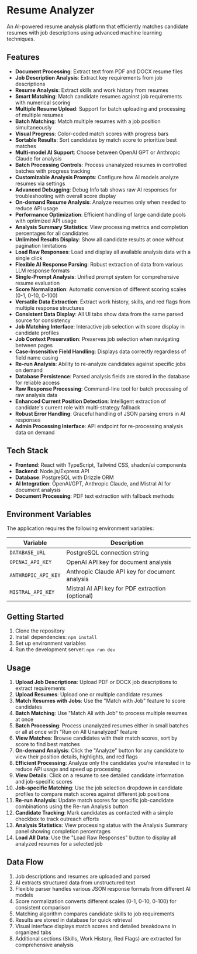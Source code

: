 # Resume Analyzer

An AI-powered resume analysis platform that efficiently matches candidate resumes with job descriptions using advanced machine learning techniques.

## Features

- **Document Processing**: Extract text from PDF and DOCX resume files
- **Job Description Analysis**: Extract key requirements from job descriptions
- **Resume Analysis**: Extract skills and work history from resumes
- **Smart Matching**: Match candidate resumes against job requirements with numerical scoring
- **Multiple Resume Upload**: Support for batch uploading and processing of multiple resumes
- **Batch Matching**: Match multiple resumes with a job position simultaneously
- **Visual Progress**: Color-coded match scores with progress bars
- **Sortable Results**: Sort candidates by match score to prioritize best matches
- **Multi-model AI Support**: Choose between OpenAI GPT or Anthropic Claude for analysis
- **Batch Processing Controls**: Process unanalyzed resumes in controlled batches with progress tracking
- **Customizable Analysis Prompts**: Configure how AI models analyze resumes via settings
- **Advanced Debugging**: Debug Info tab shows raw AI responses for troubleshooting with overall score display
- **On-demand Resume Analysis**: Analyze resumes only when needed to reduce API usage
- **Performance Optimization**: Efficient handling of large candidate pools with optimized API usage
- **Analysis Summary Statistics**: View processing metrics and completion percentages for all candidates
- **Unlimited Results Display**: Show all candidate results at once without pagination limitations
- **Load Raw Responses**: Load and display all available analysis data with a single click
- **Flexible AI Response Parsing**: Robust extraction of data from various LLM response formats
- **Single-Prompt Analysis**: Unified prompt system for comprehensive resume evaluation
- **Score Normalization**: Automatic conversion of different scoring scales (0-1, 0-10, 0-100)
- **Versatile Data Extraction**: Extract work history, skills, and red flags from multiple response structures
- **Consistent Data Display**: All UI tabs show data from the same parsed source for consistency
- **Job Matching Interface**: Interactive job selection with score display in candidate profiles
- **Job Context Preservation**: Preserves job selection when navigating between pages
- **Case-Insensitive Field Handling**: Displays data correctly regardless of field name casing
- **Re-run Analysis**: Ability to re-analyze candidates against specific jobs on demand
- **Database Persistence**: Parsed analysis fields are stored in the database for reliable access
- **Raw Response Processing**: Command-line tool for batch processing of raw analysis data
- **Enhanced Current Position Detection**: Intelligent extraction of candidate's current role with multi-strategy fallback
- **Robust Error Handling**: Graceful handling of JSON parsing errors in AI responses
- **Admin Processing Interface**: API endpoint for re-processing analysis data on demand

## Tech Stack

- **Frontend**: React with TypeScript, Tailwind CSS, shadcn/ui components
- **Backend**: Node.js/Express API
- **Database**: PostgreSQL with Drizzle ORM
- **AI Integration**: OpenAI/GPT, Anthropic Claude, and Mistral AI for document analysis
- **Document Processing**: PDF text extraction with fallback methods

## Environment Variables

The application requires the following environment variables:

| Variable | Description |
|----------|-------------|
| `DATABASE_URL` | PostgreSQL connection string |
| `OPENAI_API_KEY` | OpenAI API key for document analysis |
| `ANTHROPIC_API_KEY` | Anthropic Claude API key for document analysis |
| `MISTRAL_API_KEY` | Mistral AI API key for PDF extraction (optional) |

## Getting Started

1. Clone the repository
2. Install dependencies: `npm install`
3. Set up environment variables
4. Run the development server: `npm run dev`

## Usage

1. **Upload Job Descriptions**: Upload PDF or DOCX job descriptions to extract requirements
2. **Upload Resumes**: Upload one or multiple candidate resumes
3. **Match Resumes with Jobs**: Use the "Match with Job" feature to score candidates
4. **Batch Matching**: Use "Match All with Job" to process multiple resumes at once
5. **Batch Processing**: Process unanalyzed resumes either in small batches or all at once with "Run on All Unanalyzed" feature
6. **View Matches**: Browse candidates with their match scores, sort by score to find best matches
7. **On-demand Analysis**: Click the "Analyze" button for any candidate to view their position details, highlights, and red flags
8. **Efficient Processing**: Analyze only the candidates you're interested in to reduce API usage and speed up processing
9. **View Details**: Click on a resume to see detailed candidate information and job-specific scores
10. **Job-specific Matching**: Use the job selection dropdown in candidate profiles to compare match scores against different job positions
11. **Re-run Analysis**: Update match scores for specific job-candidate combinations using the Re-run Analysis button
12. **Candidate Tracking**: Mark candidates as contacted with a simple checkbox to track outreach efforts
13. **Analysis Statistics**: View processing status with the Analysis Summary panel showing completion percentages
14. **Load All Data**: Use the "Load Raw Responses" button to display all analyzed resumes for a selected job

## Data Flow

1. Job descriptions and resumes are uploaded and parsed
2. AI extracts structured data from unstructured text
3. Flexible parser handles various JSON response formats from different AI models
4. Score normalization converts different scales (0-1, 0-10, 0-100) for consistent comparison
5. Matching algorithm compares candidate skills to job requirements
6. Results are stored in database for quick retrieval
7. Visual interface displays match scores and detailed breakdowns in organized tabs
8. Additional sections (Skills, Work History, Red Flags) are extracted for comprehensive analysis